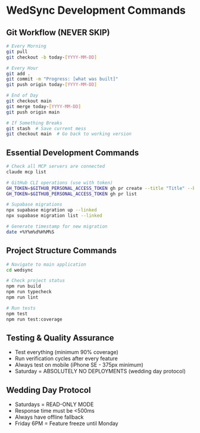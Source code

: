 # WedSync Development Commands

## Git Workflow (NEVER SKIP)
```bash
# Every Morning
git pull
git checkout -b today-[YYYY-MM-DD]

# Every Hour
git add .
git commit -m "Progress: [what was built]"
git push origin today-[YYYY-MM-DD]

# End of Day
git checkout main
git merge today-[YYYY-MM-DD]
git push origin main

# If Something Breaks
git stash  # Save current mess
git checkout main  # Go back to working version
```

## Essential Development Commands
```bash
# Check all MCP servers are connected
claude mcp list

# GitHub CLI operations (use with token)
GH_TOKEN=$GITHUB_PERSONAL_ACCESS_TOKEN gh pr create --title "Title" --body "Body"
GH_TOKEN=$GITHUB_PERSONAL_ACCESS_TOKEN gh pr list

# Supabase migrations
npx supabase migration up --linked
npx supabase migration list --linked

# Generate timestamp for new migration
date +%Y%m%d%H%M%S
```

## Project Structure Commands
```bash
# Navigate to main application
cd wedsync

# Check project status
npm run build
npm run typecheck
npm run lint

# Run tests
npm test
npm run test:coverage
```

## Testing & Quality Assurance
- Test everything (minimum 90% coverage)
- Run verification cycles after every feature
- Always test on mobile (iPhone SE - 375px minimum)
- Saturday = ABSOLUTELY NO DEPLOYMENTS (wedding day protocol)

## Wedding Day Protocol
- Saturdays = READ-ONLY MODE
- Response time must be <500ms
- Always have offline fallback
- Friday 6PM = Feature freeze until Monday